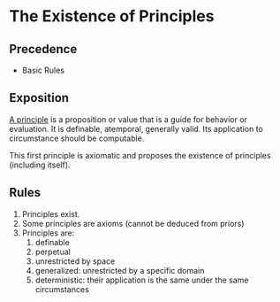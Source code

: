 # The Existence of Principles

## Precedence

- Basic Rules

## Exposition

[A principle](https://en.wikipedia.org/wiki/Principle) is a proposition or value that is a guide for behavior or evaluation. It is definable, atemporal, generally valid. Its application to circumstance should be computable.

This first principle is axiomatic and proposes the existence of principles (including itself).

## Rules

1. Principles exist.
2. Some principles are axioms (cannot be deduced from priors)
3. Principles are:
    1. definable
    2. perpetual
    3. unrestricted by space
    4. generalized: unrestricted by a specific domain
    5. deterministic: their application is the same under the same circumstances
